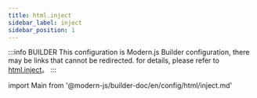 ```yaml
---
title: html.inject
sidebar_label: inject
sidebar_position: 1
---
```


:::info BUILDER
This configuration is Modern.js Builder configuration, there may be links that cannot be redirected. for details, please refer to [html.inject](https://modernjs.dev/builder/zh/api/config-html.html#html-inject)。
:::

import Main from '@modern-js/builder-doc/en/config/html/inject.md'

<Main />
